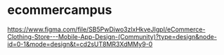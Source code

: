# ecommercampus
https://www.figma.com/file/SB5PwDiwo3zlxHkveJIgpI/eCommerce-Clothing-Store---Mobile-App-Design-(Community)?type=design&node-id=0-1&mode=design&t=cd2sUT8MR3XdMMy9-0